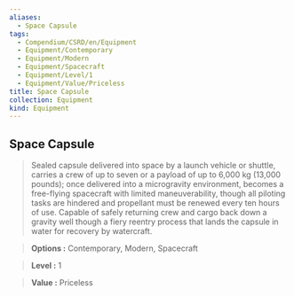 ```yaml
---
aliases:
  - Space Capsule
tags:
  - Compendium/CSRD/en/Equipment
  - Equipment/Contemporary
  - Equipment/Modern
  - Equipment/Spacecraft
  - Equipment/Level/1
  - Equipment/Value/Priceless
title: Space Capsule
collection: Equipment
kind: Equipment
---
```

## Space Capsule    
    
>Sealed capsule delivered into space by a launch vehicle or shuttle, carries a crew of up to seven or a payload of up to 6,000 kg (13,000 pounds); once delivered into a microgravity environment, becomes a free-flying spacecraft with limited maneuverability, though all piloting tasks are hindered and propellant must be renewed every ten hours of use. Capable of safely returning crew and cargo back down a gravity well though a fiery reentry process that lands the capsule in water for recovery by watercraft.    
> **Options :** Contemporary, Modern, Spacecraft    
> **Level :** 1    
> **Value :** Priceless